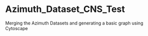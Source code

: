 # Azimuth_Dataset_CNS_Test
Merging the Azimuth Datasets and generating a basic graph using Cytoscape
